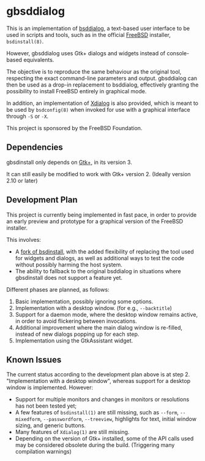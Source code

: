 gbsddialog
==========

This is an implementation of [bsddialog](https://gitlab.com/alfix/bsddialog), a
text-based user interface to be used in scripts and tools, such as in the
official [FreeBSD](https://www.FreeBSD.org) installer, `bsdinstall(8)`.

However, gbsddialog uses Gtk+ dialogs and widgets instead of console-based
equivalents.

The objective is to reproduce the same behaviour as the original tool,
respecting the exact command-line parameters and output. gbsddialog can then be
used as a drop-in replacement to bsddialog, effectively granting the possibility
to install FreeBSD entirely in graphical mode.

In addition, an implementation of [Xdialog](http://xdialog.free.fr) is also
provided, which is meant to be used by `bsdconfig(8)` when invoked for use with
a graphical interface through `-S` or `-X`.

This project is sponsored by the FreeBSD Foundation.

Dependencies
------------

gbsdinstall only depends on [Gtk+](https://gtk.org/), in its version 3.

It can still easily be modified to work with Gtk+ version 2. (Ideally version
2.10 or later)

Development Plan
----------------

This project is currently being implemented in fast pace, in order to provide an
early preview and prototype for a graphical version of the FreeBSD installer.

This involves:

- A [fork of bsdinstall](https://github.com/khorben/bsdinstall), with the added
  flexibility of replacing the tool used for widgets and dialogs, as well as
  additional ways to test the code without possibly harming the host system.
- The ability to fallback to the original bsddialog in situations where
  gbsdinstall does not support a feature yet.

Different phases are planned, as follows:

1. Basic implementation, possibly ignoring some options.
1. Implementation with a desktop window. (for e.g., `--backtitle`)
1. Support for a daemon mode, where the desktop window remains active, in order
   to avoid flickering between invocations.
1. Additional improvement where the main dialog window is re-filled, instead of
   new dialogs popping up for each step.
1. Implementation using the GtkAssistant widget.

Known Issues
------------

The current status according to the development plan above is at step 2.
"Implementation with a desktop window", whereas support for a desktop window is
implemented. However:

- Support for multiple monitors and changes in monitors or resolutions has not
  been tested yet;
- A few features of `bsdinstall(1)` are still missing, such as `--form`,
  `--mixedform`, `--passwordform`, `--treeview`, highlights for text, initial
  window sizing, and generic buttons.
- Many features of `Xdialog(1)` are still missing.
- Depending on the version of Gtk+ installed, some of the API calls used may be
  considered obsolete during the build. (Triggering many compilation warnings)

